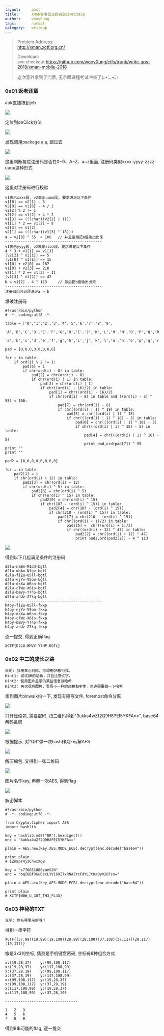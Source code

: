 ```yaml
---
layout:     post
title:      XMAN冬令营选拔赛部分writeup
author:     wooy0ung
tags: 		normal
category:  	writeup
---
```



>Problem Address:  
>http://xman.xctf.org.cn/  
>  
>Download:  
>svn checkout https://github.com/wooy0ung/ctfs/trunk/write-ups-2018/xman-mobile-2018  
>
>这次意外拿到了门票, 无奈跟课程考试冲突了(｡•́︿•̀｡)
<!-- more -->

### 0x01 返老还童

apk直接拖到jeb

![](/assets/img/writeup/normal/2018-01-07-xman-mobile-2018/0x01.png)

定位到onClick方法

![](/assets/img/writeup/normal/2018-01-07-xman-mobile-2018/0x02.png)

发现调用package a.a, 跟过去

![](/assets/img/writeup/normal/2018-01-07-xman-mobile-2018/0x03.png)

这里判断每位注册码是否在0~9、A~Z、a~z里面, 注册码类似xxxx-yyyy-zzzz-uuuu这种形式

![](/assets/img/writeup/normal/2018-01-07-xman-mobile-2018/0x04.png)

这里对注册码进行校验

```
v1表示xxxx段, v2表示uuuu段, 要求满足以下条件
v1[0] == v2[1] – 3
v2[0] == v1[0] - 4 / 2
v2[2] % 2 != 1
v2[2] == v1[2] + 4 * 2
v1[3] == (((char)(v2[2] | 1)))
v1[1] * 2 == v1[2] – 8
v2[3] == v1[2]
v2[1] == (((char)(v1[3] ^ 18)))
a = v2[3] ^ 55  < 100	// 并且最后把a值输出出来
--------------------------------------------
v1表示yyyy段, v2表示zzzz段，要求满足以下条件
4 * 3 + v1[1] == v1[3]
(v2[2] ^ v1[1]) == 5
(v1[0] ^ v1[1]) == 15
v1[0] + v2[0] == 187
v1[0] + v2[3] == 210
v2[1] * 2 == v1[3] – 11
(v1[3] ^ v1[2]) == 47
b = v1[2] - 4 ^ 113		// 最后把b值输出出来
--------------------------------------------
注册码组合必须满足a > b
```

爆破注册码

```
#!/usr/bin/python
# -*- coding:utf8 -*-

table = ['0','1','2','3','4','5','6','7','8','9',
		'A','B','C','D','E','F','G','H','I','J','K','L','M','N','O','P','Q','R','S','T','U','V','W','X','Y','Z',
		'a','b','c','d','e','f','g','h','i','j','k','l','m','n','o','p','q','r','s','t','u','v','w','x','y','z']

pad = [0,0,0,0,0,0,0,0]

for i in table:
	if ord(i) % 2 != 1:
		pad[6] = i
		if chr(ord(i) - 8) in table:
			pad[2] = chr(ord(i) - 8)
			if chr(ord(i) | 1) in table:
				pad[3] = chr(ord(i) | 1)
				if chr((ord(i) - 16)/2) in table:
					pad[1] = chr((ord(i) - 16)/2)
					if chr(ord(i) - 8) in table and ((ord(i) - 8) ^ 55) < 100:
						pad[7] = chr(ord(i) - 8)
						if chr((ord(i) | 1) ^ 18) in table:
							pad[5] = chr((ord(i) | 1) ^ 18)
							if chr(((ord(i) | 1) ^ 18) - 3) in table:
								pad[0] = chr(((ord(i) | 1) ^ 18) - 3)
								if chr(((ord(i) | 1) ^ 18) - 5) in table:
									pad[4] = chr(((ord(i) | 1) ^ 18) - 5)
									print pad,ord(pad[7]) ^ 55
print ""
print ""

pad2 = [0,0,0,0,0,0,0,0]

for i in table:
	pad2[1] = i
	if chr(ord(i) + 12) in table:
		pad2[3] = chr(ord(i) + 12)
		if chr(ord(i) ^ 5) in table:
			pad2[6] = chr(ord(i) ^ 5)
			if chr(ord(i) ^ 15) in table:
				pad2[0] = chr(ord(i) ^ 15)
				if chr(187 - (ord(i) ^ 15)) in table:
					pad2[4] = chr(187 - (ord(i) ^ 15))
					if chr(210 - (ord(i) ^ 15)) in table:
						pad2[7] = chr(210 - (ord(i) ^ 15))
						if chr((ord(i) + 1)/2) in table:
							pad2[5] =  chr((ord(i) + 1)/2)
							if chr((ord(i) + 12) ^ 47) in table:
								pad2[2] = chr((ord(i) + 12) ^ 47)
								print pad2,ord(pad2[2]) - 4 ^ 113

```

![](/assets/img/writeup/normal/2018-01-07-xman-mobile-2018/0x05.png)

得到以下几组满足条件的注册码

```
d2lu-naBm-M1dd-bgtl
d2lu-mbAn-N1ge-bgtl
d2lu-fiZu-U5ll-bgtl
d2lu-ejYv-V5om-bgtl
d2lu-dkXw-W6nn-bgtl
d2lu-clWx-X6io-bgtl
d2lu-bmVy-Y7hp-bgtl
d2lu-anUz-Z7kq-bgtl
--------------------------------------------
h4py-fiZu-U5ll-fkxp
h4py-ejYv-V5om-fkxp
h4py-dkXw-W6nn-fkxp
h4py-clWx-X6io-fkxp
h4py-bmVy-Y7hp-fkxp
h4py-anUz-Z7kq-fkxp
```

逐一提交, 得到正确flag
```
XCTF{D2LU-BMVY-Y7HP-BGTL}
```


### 0x02 中二的成长之路

```
说明: 我用真心对你，你却用QR敷衍我。
Hint1: 试试QR的哈希，并且注意红字。
Hint2: 使用图片显示的某些信息做哈希
Hint3: 再次观察图片，看看不一样的颜色和字体，也许需要做一下哈希
```

拿到图片binwalk扫一下, 发现有隐写文件, foremost命令分离

![](/assets/img/writeup/normal/2018-01-07-xman-mobile-2018/0x06.png)

打开压缩包, 需要密码, 扫二维码得到"3ukka4wZf2Q9H8PEI5YKFA==", base64解码乱码

![](/assets/img/writeup/normal/2018-01-07-xman-mobile-2018/0x07.png)

根据提示, 对"QR"做一次hash作为key解AES

![](/assets/img/writeup/normal/2018-01-07-xman-mobile-2018/0x08.png)

解压缩包, 又得到一张二维码

![](/assets/img/writeup/normal/2018-01-07-xman-mobile-2018/0x09.png)

图片名作key, 再解一次AES, 得到flag

![](/assets/img/writeup/normal/2018-01-07-xman-mobile-2018/0x10.png)

解密脚本

```
#!/usr/bin/python
# -*- coding:utf8 -*-

from Crypto.Cipher import AES
import hashlib

key = hashlib.md5("QR").hexdigest()
enc = "3ukka4wZf2Q9H8PEI5YKFA=="

plain = AES.new(key,AES.MODE_ECB).decrypt(enc.decode("base64"))

print plain
# 1Znmpr4jzChwxXqB

key = "s776051080zum92N"
enc = "bqIGBfOGuOsxLYV16OI7xRNAZrcFdYLJtHaDym2O7so="

plain = AES.new(key,AES.MODE_ECB).decrypt(enc.decode("base64"))

print plain
# XCTF{W0W_U_G0T_TH3_FL4G}
```


### 0x03 神秘的TXT 

```
说明: 你从哪里来的呀？
```

得到一串字符
```
XCTF{(37,99)(19,99)(19,108)(28,99)(28,108)(37,108)(37,117)(28,117)(19,117)}
```

像是3x3的坐标, 猜测是手机键盘密码, 坐标有8种组合方式

```
x:(19,28,37)	y:(99,108,117)
x:(19,28,37)	y:(117,108,99)
x:(37,28,19)	y:(99,108,117)
x:(37,28,19)	y:(117,108,99)
x:(99,108,117)	y:(19,28,37)
x:(99,108,117)	y:(37,28,19)
x:(117,108,99)	y:(19,28,37)
x:(117,108,99)	y:(37,28,19)

---------------------------------

1	2	3
4	5	6
7	8	9
```

得到8串可能的flag, 逐一提交